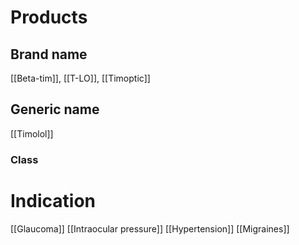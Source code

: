 # Products

## Brand name
[[Beta-tim]], [[T-LO]], [[Timoptic]]

## Generic name
[[Timolol]]

### Class

# Indication
[[Glaucoma]]
[[Intraocular pressure]]
[[Hypertension]]
[[Migraines]]